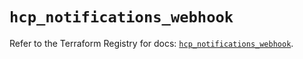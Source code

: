# `hcp_notifications_webhook`

Refer to the Terraform Registry for docs: [`hcp_notifications_webhook`](https://registry.terraform.io/providers/hashicorp/hcp/0.96.0/docs/resources/notifications_webhook).
